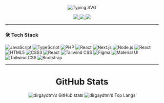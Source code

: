 <p align="center">
  <img src="https://readme-typing-svg.demolab.com?font=Fira+Code&weight=500&size=24&pause=1000&color=0078FF&center=true&vCenter=true&width=435&lines=Hi+there!+I'm+Dirga;A+passionate+Web+Developer" alt="Typing SVG" />
</p>

<p align="center">
  <a href="https://linkedin.com/in/namamu" target="_blank">
    <img src="https://img.shields.io/badge/LinkedIn-blue?logo=linkedin&logoColor=white" />
  </a>
  <a href="mailto:yourmail@gmail.com">
    <img src="https://img.shields.io/badge/Email-D14836?logo=gmail&logoColor=white" />
  </a>
  <a href="https://twitter.com/namamu" target="_blank">
    <img src="https://img.shields.io/badge/Twitter-1DA1F2?logo=twitter&logoColor=white" />
  </a>
</p>

---

### 🛠️ Tech Stack

![JavaScript](https://img.shields.io/badge/JavaScript-F0DB4F?style=for-the-badge&logo=javascript&logoColor=323330)
![TypeScript](https://img.shields.io/badge/TypeScript-007ACC?style=for-the-badge&logo=typescript&logoColor=white)
![PHP](https://img.shields.io/badge/PHP-777BB3?style=for-the-badge&logo=php&logoColor=white)
![React](https://img.shields.io/badge/-React-20232A?style=for-the-badge&logo=react)
![Next.js](https://img.shields.io/badge/-Next.js-000?style=for-the-badge&logo=nextdotjs)
![Node.js](https://img.shields.io/badge/-Node.js-43853D?style=for-the-badge&logo=node-dot-js)
![React](https://img.shields.io/badge/-ReactJs-61DAFB?logo=react&logoColor=white&style=for-the-badge)
![HTML5](https://img.shields.io/badge/HTML5-E34F26?style=for-the-badge&logo=html5&logoColor=white)
![CSS3](https://img.shields.io/badge/CSS3-1572B6?style=for-the-badge&logo=css3&logoColor=white)
![React](https://img.shields.io/badge/React-20232A?style=for-the-badge&logo=react&logoColor=61DAFB)
![Tailwind CSS](https://img.shields.io/badge/Tailwind-06B6D4?style=for-the-badge&logo=tailwindcss&logoColor=white)
![Figma](https://img.shields.io/badge/Figma-F24E1E?style=for-the-badge&logo=figma&logoColor=white)
![Material UI](https://img.shields.io/badge/Material%20UI-007FFF?style=for-the-badge&logo=mui&logoColor=white)
![Tailwind CSS](https://img.shields.io/badge/Tailwind_CSS-38B2AC?style=for-the-badge&logo=tailwind-css&logoColor=white)
![Bootstrap](https://img.shields.io/badge/Bootstrap-563D7C?style=for-the-badge&logo=bootstrap&logoColor=white)

---

<h1 align="center">
GitHub Stats
</h1>

<p align="center">
  <img src="https://github-readme-stats.vercel.app/api?username=dirgaydtm&show_icons=true&theme=radical" alt="dirgaydtm's GitHub stats"/>
  <img src="https://github-readme-stats.vercel.app/api/top-langs/?username=dirgaydtm&layout=compact&theme=radical" alt="dirgaydtm's Top Langs"/>
</p>

